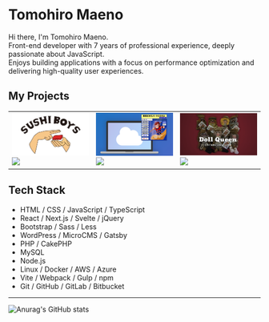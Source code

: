 # Tomohiro Maeno

Hi there, I'm Tomohiro Maeno.  
Front-end developer with 7 years of professional experience, deeply passionate about JavaScript.  
Enjoys building applications with a focus on performance optimization and delivering high-quality user experiences.

<!--
**yumeko-16/yumeko-16** is a ✨ _special_ ✨ repository because its `README.md` (this file) appears on your GitHub profile.

Here are some ideas to get you started:

- 🔭 I’m currently working on ...
- 🌱 I’m currently learning ...
- 👯 I’m looking to collaborate on ...
- 🤔 I’m looking for help with ...
- 💬 Ask me about ...
- 📫 How to reach me: ...
- 😄 Pronouns: ...
- ⚡ Fun fact: ...
-->

## My Projects

<table>
  <tr>
    <td>
      <a href="https://sushiboys350.com/">
        <img width="400" src="https://github.com/yumeko-16/yumeko-16/blob/main/images/sushiboys350.com.jpg" />
      </a>
      <br />
      <a href="https://github.com/yumeko-16/sushiboys">
        <img align="" src="https://github-readme-stats.vercel.app/api/pin/?username=yumeko-16&repo=sushiboys&theme=tokyonight&cache_seconds=1800" />
      </a>
    </td>
    <td>
      <a href="https://maenokikaku.co.jp/">
        <img width="400" src="https://github.com/yumeko-16/yumeko-16/blob/main/images/maenokikaku.co.jp.png" />
      </a>
      <br />
      <a href="https://github.com/yumeko-16/maenokikaku">
        <img align="" src="https://github-readme-stats.vercel.app/api/pin/?username=yumeko-16&repo=maenokikaku&theme=tokyonight&cache_seconds=1800" />
      </a>
    </td>
    <td>
      <a href="https://dollqueenmichiko.com/">
        <img width="400" src="https://github.com/yumeko-16/yumeko-16/blob/main/images/dollqueenmichiko.com.png" />
      </a>
      <br />
      <a href="https://github.com/yumeko-16/dollqueenmichiko">
        <img align="" src="https://github-readme-stats.vercel.app/api/pin/?username=yumeko-16&repo=dollqueenmichiko&theme=tokyonight&cache_seconds=1800" />
      </a>
    </td>
  </tr>
</table>

## Tech Stack

- HTML / CSS / JavaScript / TypeScript
- React / Next.js / Svelte / jQuery
- Bootstrap / Sass / Less
- WordPress / MicroCMS / Gatsby
- PHP / CakePHP
- MySQL
- Node.js
- Linux / Docker / AWS / Azure
- Vite / Webpack / Gulp / npm
- Git / GitHub / GitLab / Bitbucket

---

![Anurag's GitHub stats](https://github-readme-stats.vercel.app/api?username=yumeko-16&show_icons=true&theme=tokyonight)
